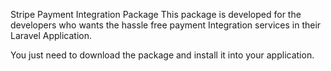 Stripe Payment Integration Package
This package is developed for the developers who wants the hassle free payment Integration services in their Laravel Application.

You just need to download the package and install it into your application.